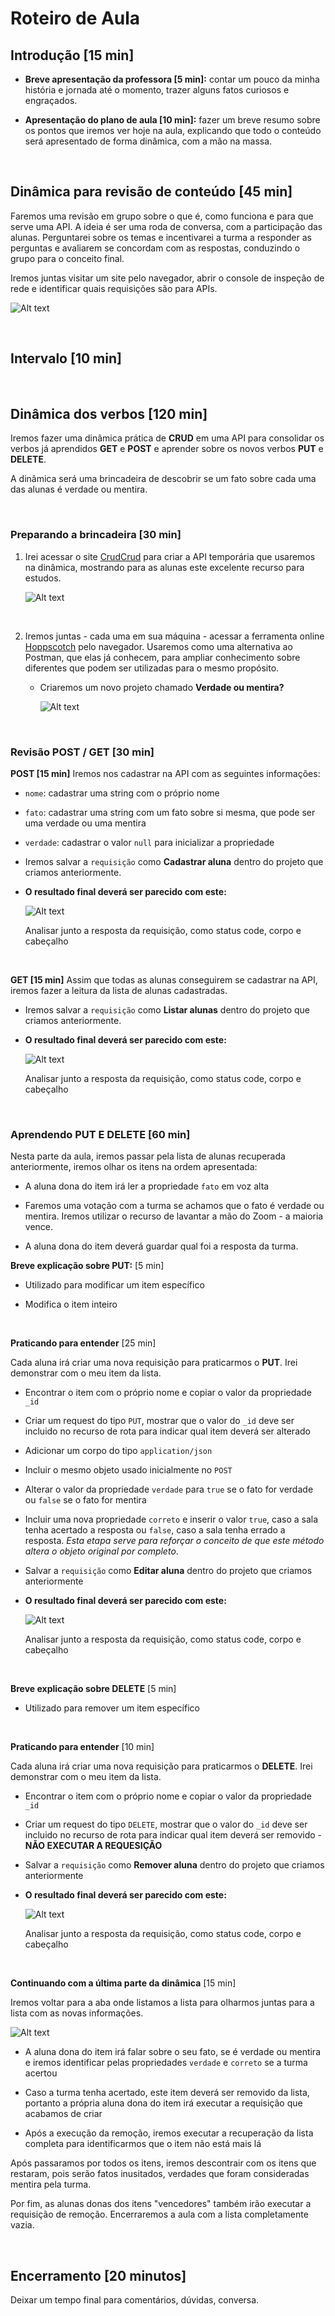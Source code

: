 # Roteiro de Aula

## **Introdução** [15 min]

- **Breve apresentação da professora [5 min]:** contar um pouco da minha história e jornada até o momento, trazer alguns fatos curiosos e engraçados.

- **Apresentação do plano de aula [10 min]:** fazer um breve resumo sobre os pontos que iremos ver hoje na aula, explicando que todo o conteúdo será apresentado de forma dinâmica, com a mão na massa.

</br>

## **Dinâmica para revisão de conteúdo** [45 min]

Faremos uma revisão em grupo sobre o que é, como funciona e para que serve uma API. A ideia é ser uma roda de conversa, com a participação das alunas. Perguntarei sobre os temas e incentivarei a turma a responder as perguntas e avaliarem se concordam com as respostas, conduzindo o grupo para o conceito final.

Iremos juntas visitar um site pelo navegador, abrir o console de inspeção de rede e identificar quais requisições são para APIs.

![Alt text](./images/identificar-requests.png)

</br>

## **Intervalo** [10 min]

</br>

## **Dinâmica dos verbos** [120 min]

Iremos fazer uma dinâmica prática de **CRUD** em uma API para consolidar os verbos já aprendidos **GET** e **POST** e aprender sobre os novos verbos **PUT** e **DELETE**.

A dinâmica será uma brincadeira de descobrir se um fato sobre cada uma das alunas é verdade ou mentira.

</br>

### **Preparando a brincadeira** [30 min]

1. Irei acessar o site [CrudCrud](https://crudcrud.com/) para criar a API temporária que usaremos na dinâmica, mostrando para as alunas este excelente recurso para estudos.

   ![Alt text](./images/crudcrud-api.png)

</br>

2. Iremos juntas - cada uma em sua máquina - acessar a ferramenta online [Hoppscotch](https://hoppscotch.io/) pelo navegador. Usaremos como uma alternativa ao Postman, que elas já conhecem, para ampliar conhecimento sobre diferentes que podem ser utilizadas para o mesmo propósito.

   - Criaremos um novo projeto chamado **Verdade ou mentira?**

     ![Alt text](./images/criar-projeto.png)

</br>

### **Revisão POST / GET** [30 min]

**POST [15 min]** Iremos nos cadastrar na API com as seguintes informações:

- `nome`: cadastrar uma string com o próprio nome
- `fato`: cadastrar uma string com um fato sobre si mesma, que pode ser uma verdade ou uma mentira
- `verdade`: cadastrar o valor `null` para inicializar a propriedade

- Iremos salvar a `requisição` como **Cadastrar aluna** dentro do projeto que criamos anteriormente.

- **O resultado final deverá ser parecido com este:**

  ![Alt text](./images/post.png)

  Analisar junto a resposta da requisição, como status code, corpo e cabeçalho

</br>

**GET [15 min]** Assim que todas as alunas conseguirem se cadastrar na API, iremos fazer a leitura da lista de alunas cadastradas.

- Iremos salvar a `requisição` como **Listar alunas** dentro do projeto que criamos anteriormente.

- **O resultado final deverá ser parecido com este:**

  ![Alt text](./images/get-all.png)

  Analisar junto a resposta da requisição, como status code, corpo e cabeçalho

</br>

### **Aprendendo PUT E DELETE** [60 min]

Nesta parte da aula, iremos passar pela lista de alunas recuperada anteriormente, iremos olhar os itens na ordem apresentada:

- A aluna dona do item irá ler a propriedade `fato` em voz alta

- Faremos uma votação com a turma se achamos que o fato é verdade ou mentira. Iremos utilizar o recurso de lavantar a mão do Zoom - a maioria vence.

- A aluna dona do item deverá guardar qual foi a resposta da turma.

**Breve explicação sobre PUT:** [5 min]

- Utilizado para modificar um item específico

- Modifica o item inteiro

</br>

**Praticando para entender** [25 min]

Cada aluna irá criar uma nova requisição para praticarmos o **PUT**. Irei demonstrar com o meu item da lista.

- Encontrar o item com o próprio nome e copiar o valor da propriedade `_id`

- Criar um request do tipo `PUT`, mostrar que o valor do `_id` deve ser incluido no recurso de rota para indicar qual item deverá ser alterado

- Adicionar um corpo do tipo `application/json`

- Incluir o mesmo objeto usado inicialmente no `POST`

- Alterar o valor da propriedade `verdade` para `true` se o fato for verdade ou `false` se o fato for mentira

- Incluir uma nova propriedade `correto` e inserir o valor `true`, caso a sala tenha acertado a resposta ou `false`, caso a sala tenha errado a resposta. _Esta etapa serve para reforçar o conceito de que este método altera o objeto original por completo_.

- Salvar a `requisição` como **Editar aluna** dentro do projeto que criamos anteriormente

- **O resultado final deverá ser parecido com este:**

  ![Alt text](./images/put.png)

  Analisar junto a resposta da requisição, como status code, corpo e cabeçalho

</br>

**Breve explicação sobre DELETE** [5 min]

- Utilizado para remover um item específico

</br>

**Praticando para entender** [10 min]

Cada aluna irá criar uma nova requisição para praticarmos o **DELETE**. Irei demonstrar com o meu item da lista.

- Encontrar o item com o próprio nome e copiar o valor da propriedade `_id`

- Criar um request do tipo `DELETE`, mostrar que o valor do `_id` deve ser incluido no recurso de rota para indicar qual item deverá ser removido - **NÃO EXECUTAR A REQUESIÇÃO**

- Salvar a `requisição` como **Remover aluna** dentro do projeto que criamos anteriormente

- **O resultado final deverá ser parecido com este:**

  ![Alt text](./images/delete.png)

  Analisar junto a resposta da requisição, como status code, corpo e cabeçalho

</br>

**Continuando com a última parte da dinâmica** [15 min]

Iremos voltar para a aba onde listamos a lista para olharmos juntas para a lista com as novas informações.

![Alt text](./images/get-all-1.png)

- A aluna dona do item irá falar sobre o seu fato, se é verdade ou mentira e iremos identificar pelas propriedades `verdade` e `correto` se a turma acertou

- Caso a turma tenha acertado, este item deverá ser removido da lista, portanto a própria aluna dona do item irá executar a requisição que acabamos de criar

- Após a execução da remoção, iremos executar a recuperação da lista completa para identificarmos que o item não está mais lá

Após passaramos por todos os itens, iremos descontrair com os itens que restaram, pois serão fatos inusitados, verdades que foram consideradas mentira pela turma.

Por fim, as alunas donas dos itens "vencedores" também irão executar a requisição de remoção. Encerraremos a aula com a lista completamente vazia.

</br>

## **Encerramento** [20 minutos]

Deixar um tempo final para comentários, dúvidas, conversa.
